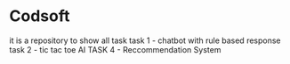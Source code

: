 # Codsoft
 it is a repository to show all task
 task 1 - chatbot with rule based response
 task 2 - tic tac toe AI
 TASK 4 - Reccommendation System
